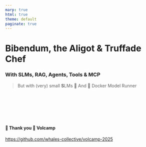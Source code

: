 ```yaml
---
marp: true
html: true
theme: default
paginate: true
---
```

# Bibendum, the Aligot & Truffade Chef
### With SLMs, RAG, Agents, Tools & MCP
> But with (very) small **S**LMs 🐣
> And 🐳 Docker Model Runner

</br></br></br></br></br>

#### 🤗 Thank you 🌋 Volcamp
https://github.com/whales-collective/volcamp-2025
